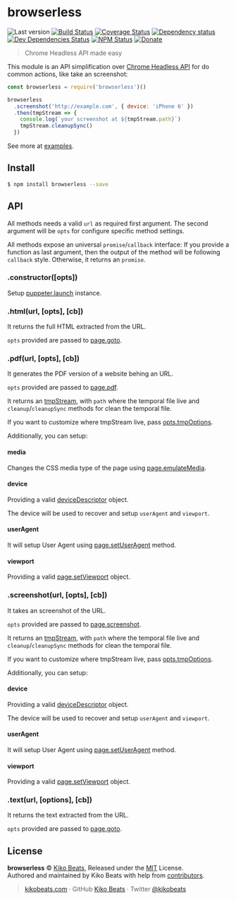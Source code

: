 # browserless

![Last version](https://img.shields.io/github/tag/microlinkhq/browserless.svg?style=flat-square)
[![Build Status](https://img.shields.io/travis/microlinkhq/browserless/master.svg?style=flat-square)](https://travis-ci.org/microlinkhq/browserless)
[![Coverage Status](https://img.shields.io/coveralls/microlinkhq/browserless.svg?style=flat-square)](https://coveralls.io/github/microlinkhq/browserless)
[![Dependency status](https://img.shields.io/david/microlinkhq/browserless.svg?style=flat-square)](https://david-dm.org/microlinkhq/browserless)
[![Dev Dependencies Status](https://img.shields.io/david/dev/microlinkhq/browserless.svg?style=flat-square)](https://david-dm.org/microlinkhq/browserless#info=devDependencies)
[![NPM Status](https://img.shields.io/npm/dm/browserless.svg?style=flat-square)](https://www.npmjs.org/package/browserless)
[![Donate](https://img.shields.io/badge/donate-paypal-blue.svg?style=flat-square)](https://paypal.me/Kikobeats)

> Chrome Headless API made easy

This module is an API simplification over [Chrome Headless API](https://github.com/GoogleChrome/puppeteer) for do common actions, like take an screenshot:

```js
const browserless = require('browserless')()

browserless
  .screenshot('http://example.com', { device: 'iPhone 6' })
  .then(tmpStream => {
    console.log(`your screenshot at ${tmpStream.path}`)
    tmpStream.cleanupSync()
  })
```

See more at [examples](/examples/).

## Install

```bash
$ npm install browserless --save
```

## API

All methods needs a  valid `url` as required first argument. The second argument will be `opts` for configure specific method settings.

All methods expose an universal `promise`/`callback` interface: If you provide a function as last argument, then the output of the method will be following `callback` style. Otherwise, it returns an `promise`.

### .constructor([opts])

Setup [puppeter.launch](https://github.com/GoogleChrome/puppeteer/blob/master/docs/api.md#puppeteerlaunchoptions) instance.

### .html(url, [opts], [cb])

It returns the full HTML extracted from the URL.

`opts` provided are passed to [page.goto](https://github.com/GoogleChrome/puppeteer/blob/master/docs/api.md#pagegotourl-options).

### .pdf(url, [opts], [cb])

It generates the PDF version of a website behing an URL.

`opts` provided are passed to [page.pdf](https://github.com/GoogleChrome/puppeteer/blob/master/docs/api.md#pagepdfoptions).

It returns an [tmpStream](https://github.com/Kikobeats/create-temp-file2#create-temp-file2), with `path` where the temporal file live and `cleanup`/`cleanupSync` methods for clean the temporal file.

If you want to customize where tmpStream live, pass [opts.tmpOptions](https://github.com/Kikobeats/create-temp-file2#createtempfileoptions).

Additionally, you can setup:

#### media

Changes the CSS media type of the page using [page.emulateMedia](https://github.com/GoogleChrome/puppeteer/blob/master/docs/api.md#pageemulatemediamediatype).

#### device

Providing a valid [deviceDescriptor](https://github.com/GoogleChrome/puppeteer/blob/master/DeviceDescriptors.js) object.

The device will be used to recover and setup `userAgent` and `viewport`.

#### userAgent

It will setup User Agent using [page.setUserAgent](https://github.com/GoogleChrome/puppeteer/blob/master/docs/api.md#pagesetuseragentuseragent) method.

#### viewport

Providing a valid [page.setViewport](https://github.com/GoogleChrome/puppeteer/blob/master/docs/api.md#pagesetviewportviewport) object.

### .screenshot(url, [opts], [cb])

It takes an screenshot of the URL.

`opts` provided are passed to [page.screenshot](https://github.com/GoogleChrome/puppeteer/blob/master/docs/api.md#pagescreenshotoptions).

It returns an [tmpStream](https://github.com/Kikobeats/create-temp-file2#create-temp-file2), with `path` where the temporal file live and `cleanup`/`cleanupSync` methods for clean the temporal file.

If you want to customize where tmpStream live, pass [opts.tmpOptions](https://github.com/Kikobeats/create-temp-file2#createtempfileoptions).

Additionally, you can setup:

#### device

Providing a valid [deviceDescriptor](https://github.com/GoogleChrome/puppeteer/blob/master/DeviceDescriptors.js) object.

The device will be used to recover and setup `userAgent` and `viewport`.

#### userAgent

It will setup User Agent using [page.setUserAgent](https://github.com/GoogleChrome/puppeteer/blob/master/docs/api.md#pagesetuseragentuseragent) method.

#### viewport

Providing a valid [page.setViewport](https://github.com/GoogleChrome/puppeteer/blob/master/docs/api.md#pagesetviewportviewport) object.

### .text(url, [options], [cb])

It returns the text extracted from the URL.

`opts` provided are passed to [page.goto](https://github.com/GoogleChrome/puppeteer/blob/master/docs/api.md#pagegotourl-options).

## License

**browserless** © [Kiko Beats](https://kikobeats.com), Released under the [MIT](https://github.com/microlinkhq/browserless/blob/master/LICENSE.md) License.<br>
Authored and maintained by Kiko Beats with help from [contributors](https://github.com/microlinkhq/browserless/contributors).

> [kikobeats.com](https://kikobeats.com) · GitHub [Kiko Beats](https://github.com/kikobeats) · Twitter [@kikobeats](https://twitter.com/kikobeats)
